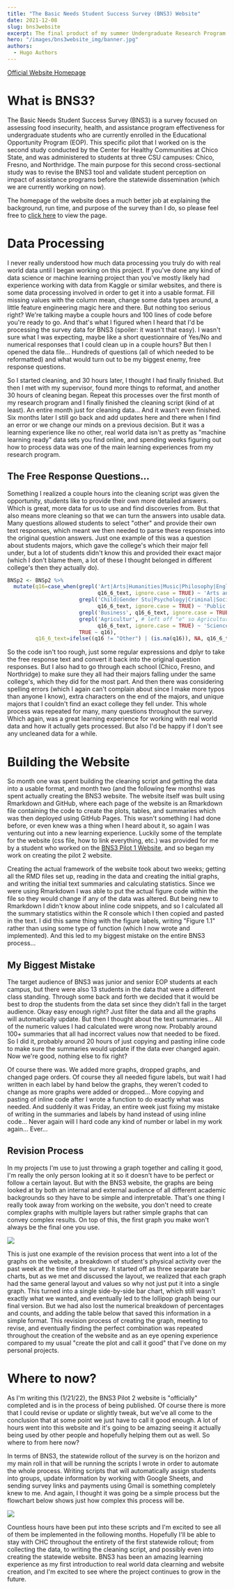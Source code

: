 ```yaml
---
title: "The Basic Needs Student Success Survey (BNS3) Website"
date: 2021-12-08
slug: bns3website
excerpt: The final product of my summer Undergraduate Research Program and partially into my work as a Data Science Intern, the BNS3 website has been published to present findings from the pilot 2 survey.
hero: "/images/bns3website_img/banner.jpg"
authors:
  - Hugo Authors
---
```


[Official Website Homepage](https://chicocalfresh.github.io/bns-pilot2-website/index.html)

# What is BNS3?

The Basic Needs Student Success Survey (BNS3) is a survey focused on assessing food insecurity, health, and assistance program effectiveness for undergraduate students who are currently enrolled in the Educational Opportunity Program (EOP). This specific pilot that I worked on is the second study conducted by the Center for Healthy Communities at Chico State, and was administered to students at three CSU campuses: Chico, Fresno, and Northridge. The main purpose for this second cross-sectional study was to revise the BNS3 tool and validate student perception on impact of assistance programs before the statewide dissemination (which we are currently working on now). 

The homepage of the website does a much better job at explaining the background, run time, and purpose of the survey than I do, so please feel free to [click here](https://chicocalfresh.github.io/bns-pilot2-website/index.html) to view the page. 

# Data Processing

I never really understood how much data processing you truly do with real world data until I began working on this project. If you've done any kind of data science or machine learning project than you've mostly likely had experience working with data from Kaggle or similar websites, and there is some data processing involved in order to get it into a usable format. Fill missing values with the column mean, change some data types around, a little feature engineering magic here and there. But nothing too serious right? We're talking maybe a couple hours and 100 lines of code before you're ready to go. And that's what I figured when I heard that I'd be processing the survey data for BNS3 (spoiler: it wasn't that easy). I wasn't sure what I was expecting, maybe like a short questionnaire of Yes/No and numerical responses that I could clean up in a couple hours? But then I opened the data file... Hundreds of questions (all of which needed to be reformatted) and what would turn out to be my biggest enemy, free response questions. 

So I started cleaning, and 30 hours later, I thought I had finally finished. But then I met with my supervisor, found more things to reformat, and another 30 hours of cleaning began. Repeat this processes over the first month of my research program and I finally finished the cleaning script (kind of at least). An entire month just for cleaning data... And it wasn't even finished. Six months later I still go back and add updates here and there when I find an error or we change our minds on a previous decision. But it was a learning experience like no other, real world data isn't as pretty as "machine learning ready" data sets you find online, and spending weeks figuring out how to process data was one of the main learning experiences from my research program.

## The Free Response Questions...
Something I realized a couple hours into the cleaning script was given the opportunity, students like to provide their own more detailed answers. Which is great, more data for us to use and find discoveries from. But that also means more cleaning so that we can turn the answers into usable data. Many questions allowed students to select "other" and provide their own text responses, which meant we then needed to parse these responses into the original question answers. Just one example of this was a question about students majors, which gave the college's which their major fell under, but a lot of students didn't know this and provided their exact major (which I don't blame them, a lot of these I thought belonged in different college's then they actually do). 

```R
BNSp2 <- BNSp2 %>% 
  mutate(q16=case_when(grepl('Art|Arts|Humanities|Music|Philosophy|English|History|Asian', 
                             q16_6_text, ignore.case = TRUE) ~ 'Arts and Humanities',
                       grepl('Child|Gender Stu|Psychology|Criminal|Social Work|Sociology|Geography|Political|Health|Kinesiology|Exercise Phys|Liberal Studies', 
                             q16_6_text, ignore.case = TRUE) ~ 'Public Health, Social Services, Social Science, Education',
                       grepl('Business', q16_6_text, ignore.case = TRUE) ~ 'Business, Recreation, Culinary Services',
                       grepl('Agricultur', # left off "e" so Agriculture & Agricultural would be selected
                             q16_6_text, ignore.case = TRUE) ~ 'Science, Technology, Engineering and Math (STEM)',
                       TRUE ~ q16),
         q16_6_text=ifelse((q16 != "Other") | (is.na(q16)), NA, q16_6_text))
```

So the code isn't too rough, just some regular expressions and dplyr to take the free response text and convert it back into the original question responses. But I also had to go through each school (Chico, Fresno, and Northridge) to make sure they all had their majors falling under the same college's, which they did for the most part. And then there was considering spelling errors (which I again can't complain about since I make more typos than anyone I know), extra characters on the end of the majors, and unique majors that I couldn't find an exact college they fell under. This whole process was repeated for many, many questions throughout the survey. Which again, was a great learning experience for working with real world data and how it actually gets processed. But also I'd be happy if I don't see any uncleaned data for a while. 


# Building the Website
So month one was spent building the cleaning script and getting the data into a usable format, and month two (and the following few months) was spent actually creating the BNS3 website. The website itself was built using Rmarkdown and GitHub, where each page of the website is an Rmarkdown file containing the code to create the plots, tables, and summaries which was then deployed using GitHub Pages. This wasn't something I had done before, or even knew was a thing when I heard about it, so again I was venturing out into a new learning experience. Luckily some of the template for the website (css file, how to link everything, etc.) was provided for me by a student who worked on the [BNS3 Pilot 1 Website](https://chicocalfresh.github.io/bns-website/index.html), and so began my work on creating the pilot 2 website.

Creating the actual framework of the website took about two weeks; getting all the RMD files set up, reading in the data and creating the initial graphs, and writing the initial text summaries and calculating statistics. Since we were using Rmarkdown I was able to put the actual figure code within the file so they would change if any of the data was altered. But being new to Rmarkdown I didn't know about inline code snippets, and so I calculated all the summary statistics within the R console which I then copied and pasted in the text. I did this same thing with the figure labels, writing "Figure 1.1" rather than using some type of function (which I now wrote and implemented). And this led to my biggest mistake on the entire BNS3 process...


## My Biggest Mistake
The target audience of BNS3 was junior and senior EOP students at each campus, but there were also 13 students in the data that were a different class standing. Through some back and forth we decided that it would be best to drop the students from the data set since they didn't fall in the target audience. Okay easy enough right? Just filter the data and all the graphs will automatically update. But then I thought about the text summaries... All of the numeric values I had calculated were wrong now. Probably around 100+ summaries that all had incorrect values now that needed to be fixed. So I did it, probably around 20 hours of just copying and pasting inline code to make sure the summaries would update if the data ever changed again. Now we're good, nothing else to fix right?

Of course there was. We added more graphs, dropped graphs, and changed page orders. Of course they all needed figure labels, but wait I had written in each label by hand below the graphs, they weren't coded to change as more graphs were added or dropped... More copying and pasting of inline code after I wrote a function to do exactly what was needed. And suddenly it was Friday, an entire week just fixing my mistake of writing in the summaries and labels by hand instead of using inline code... Never again will I hard code any kind of number or label in my work again... Ever...

## Revision Process
In my projects I'm use to just throwing a graph together and calling it good, I'm really the only person looking at it so it doesn't have to be perfect or follow a certain layout. But with the BNS3 website, the graphs are being looked at by both an internal and external audience of all different academic backgrounds so they have to be simple and interpretable. That's one thing I really took away from working on the website, you don't need to create complex graphs with multiple layers but rather simple graphs that can convey complex results. On top of this, the first graph you make won't always be the final one you use. 

![](/images/bns3website_img/revision_process.jpg)

This is just one example of the revision process that went into a lot of the graphs on the website, a breakdown of student's physical activity over the past week at the time of the survey. It started off as three separate bar charts, but as we met and discussed the layout, we realized that each graph had the same general layout and values so why not just put it into a single graph. This turned into a single side-by-side bar chart, which still wasn't exactly what we wanted, and eventually led to the lollipop graph being our final version. But we had also lost the numerical breakdown of percentages and counts, and adding the table below that saved this information in a simple format. This revision process of creating the graph, meeting to revise, and eventually finding the perfect combination was repeated throughout the creation of the website and as an eye opening experience compared to my usual "create the plot and call it good" that I've done on my personal projects.

# Where to now?
As I'm writing this (1/21/22), the BNS3 Pilot 2 website is "officially" completed and is in the process of being published. Of course there is more that I could revise or update or slightly tweak, but we've all come to the conclusion that at some point we just have to call it good enough. A lot of hours went into this website and it's going to be amazing seeing it actually being used by other people and hopefully helping them out as well. So where to from here now? 

In terms of BNS3, the statewide rollout of the survey is on the horizon and my main roll in that will be running the scripts I wrote in order to automate the whole process. Writing scripts that will automatically assign students into groups, update information by working with Google Sheets, and sending survey links and payments using Gmail is something completely knew to me. And again, I thought it was going be a simple process but the flowchart below shows just how complex this process will be.

![](/images/bns3website_img/StatewideFlowchart.jpg)

Countless hours have been put into these scripts and I'm excited to see all of them be implemented in the following months. Hopefully I'll be able to stay with CHC throughout the entirety of the first statewide rollout; from collecting the data, to writing the cleaning script, and possibly even into creating the statewide website. BNS3 has been an amazing learning experience as my first introduction to real world data clearning and website creation, and I'm excited to see where the project continues to grow in the future.




